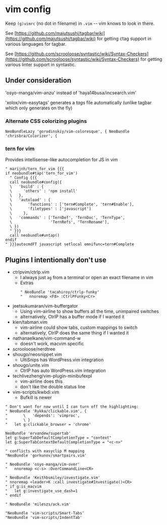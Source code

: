 # vim config

Keep `(g)vimrc` (no dot in filename) in `.vim` -- vim knows to look in there.

See [https://github.com/majutsushi/tagbar/wiki](https://github.com/majutsushi/tagbar/wiki)
for getting ctag support in various languages for tagbar.

See [https://github.com/scrooloose/syntastic/wiki/Syntax-Checkers](https://github.com/scrooloose/syntastic/wiki/Syntax-Checkers)
for getting various linter support in syntastic.

## Under consideration

'osyo-manga/vim-anzu' instead of 'haya14busa/incsearch.vim'

'xolox/vim-easytags' generates a _tags_ file automatically (unlike tagbar which
only generates on the fly)

### Alternate CSS colorizing plugins
`
NeoBundleLazy 'gorodinskiy/vim-coloresque', {
NeoBundle 'chrisbra/Colorizer', {
`

### tern for vim

Provides intellisense-like autocompletion for JS in vim

```
" marijnh/tern_for_vim {{{
if neobundle#tap('tern_for_vim')
  " Config {{{
  call neobundle#config({
  \   'build' : {
  \     'others' : 'npm install'
  \   },
  \   'autoload' : {
  \       'functions' : ['tern#Complete', 'tern#Enable'],
  \       'filetypes' : ['javascript']
  \     },
  \   'commands' : ['TernDef', 'TernDoc', 'TernType',
  \                 'TernRefs', 'TernRename'],
  \ })
  " }}}
  call neobundle#untap()
endif
" }}}autocmdFT javascript setlocal omnifunc=tern#Complete
```

## Plugins I intentionally don't use

- ctrlpvim/ctrlp.vim
    - I always just `ag` from a terminal or open an exact filename in vim
    - Extras
      ```
      " NeoBundle 'tacahiroy/ctrlp-funky'
      "   nnoremap <F8> :CtrlPFunky<Cr>
      ```
- jeetsukumaran/vim-buffergator
    - Using vim-airline to show buffers all the time, unimpaired switches
    - alternatively, CtrlP has a buffer mode if I wanted it
- kien/tabman.vim
    - vim-airline could show tabs, custom mappings to switch
    - alternatively, CtrlP does the same thing if I wanted it
- nathanaelkane/vim-command-w
    - doesn't work, macvim specific
- scrooloose/nerdtree
- shougo/neosnippet.vim
    - UltiSnips has WordPress.vim integration
- shougo/unite.vim
    - CtrlP has auto WordPress.vim integration
- techlivezheng/vim-plugin-minibufexpl
    - vim-airline does this
    - don't like the double status line
- vim-scripts/kwbdi.vim
    - Bufkill is newer

```
" Don't want for now until I can turn off the highlighting:
" NeoBundle 'Rykka/clickable.vim', {
"       \   'depends': 'vimproc',
"       \ }
"   let g:clickable_browser = 'chrome'
```

```
NeoBundle 'ervandew/supertab'
let g:SuperTabDefaultCompletionType = "context"
let g:SuperTabContextDefaultCompletionType = "<c-n>"
```

```
" conflicts with easyclip M mapping
"NeoBundle 'gorkunov/smartpairs.vim'
```


```
" NeoBundle 'osyo-manga/vim-over'
"   nnoremap <c-s> :OverCommandLine<CR>
```

```
" NeoBundle 'Keithbsmiley/investigate.vim'
" nnoremap <leader>K :call investigate#Investigate()<CR>
" if g:is_macvim
"   let g:investigate_use_dash=1
" endif

" NeoBundle 'mileszs/ack.vim'
```

```
"NeoBundle 'vim-scripts/Smart-Tabs'
"NeoBundle 'vim-scripts/IndentTab'
```

